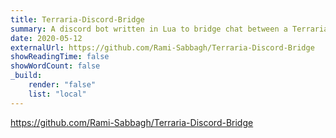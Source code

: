 ```yaml
---
title: Terraria-Discord-Bridge
summary: A discord bot written in Lua to bridge chat between a Terraria server and a discord channel.
date: 2020-05-12
externalUrl: https://github.com/Rami-Sabbagh/Terraria-Discord-Bridge
showReadingTime: false
showWordCount: false
_build:
    render: "false"
    list: "local"
---
```


https://github.com/Rami-Sabbagh/Terraria-Discord-Bridge